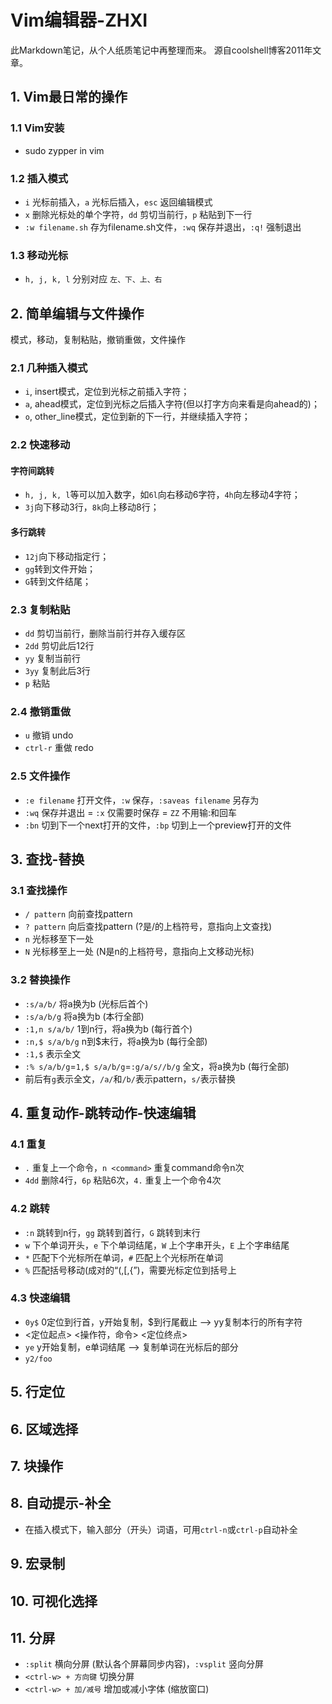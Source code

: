 # Vim编辑器-ZHXI
此Markdown笔记，从个人纸质笔记中再整理而来。
源自coolshell博客2011年文章。

## 1. Vim最日常的操作
### 1.1 Vim安装
- sudo zypper in vim
### 1.2 插入模式
- `i` 光标前插入，`a` 光标后插入，`esc` 返回编辑模式
- `x` 删除光标处的单个字符，`dd` 剪切当前行，`p` 粘贴到下一行
- `:w filename.sh` 存为filename.sh文件，`:wq` 保存并退出，`:q!` 强制退出
### 1.3 移动光标
- `h, j, k, l` 分别对应 `左、下、上、右`

## 2. 简单编辑与文件操作
模式，移动，复制粘贴，撤销重做，文件操作
### 2.1 几种插入模式
- `i`, insert模式，定位到光标之前插入字符；
- `a`, ahead模式，定位到光标之后插入字符(但以打字方向来看是向ahead的)；
- `o`, other_line模式，定位到新的下一行，并继续插入字符；

### 2.2 快速移动
#### 字符间跳转
- `h, j, k, l`等可以加入数字，如`6l`向右移动6字符，`4h`向左移动4字符；
- `3j`向下移动3行，`8k`向上移动8行；

#### 多行跳转
- `12j`向下移动指定行；
- `gg`转到文件开始；
- `G`转到文件结尾；

### 2.3 复制粘贴
- `dd`  剪切当前行，删除当前行并存入缓存区
- `2dd` 剪切此后12行
- `yy`  复制当前行
- `3yy` 复制此后3行
- `p`   粘贴

### 2.4 撤销重做
- `u` 撤销 undo
- `ctrl-r` 重做 redo

### 2.5 文件操作
- `:e filename` 打开文件，`:w` 保存，`:saveas filename` 另存为
- `:wq` 保存并退出 = `:x` 仅需要时保存 = `ZZ` 不用输:和回车
- `:bn` 切到下一个next打开的文件，`:bp` 切到上一个preview打开的文件

## 3. 查找-替换
### 3.1 查找操作
- `/ pattern` 向前查找pattern
- `? pattern` 向后查找pattern (?是/的上档符号，意指向上文查找)
- `n` 光标移至下一处
- `N` 光标移至上一处 (N是n的上档符号，意指向上文移动光标)
### 3.2 替换操作
- `:s/a/b/` 将a换为b (光标后首个)
- `:s/a/b/g` 将a换为b (本行全部)
- `:1,n s/a/b/` 1到n行，将a换为b (每行首个)
- `:n,$ s/a/b/g` n到$末行，将a换为b (每行全部)
- `:1,$` 表示全文
- `:% s/a/b/g`=`1,$ s/a/b/g`=`:g/a/s//b/g` 全文，将a换为b (每行全部)
- 前后有`g`表示全文，`/a/`和`/b/`表示pattern，`s/`表示替换

## 4. 重复动作-跳转动作-快速编辑
### 4.1 重复
- `.` 重复上一个命令，`n <command>` 重复command命令n次
- `4dd` 删除4行，`6p` 粘贴6次，`4.` 重复上一个命令4次

### 4.2 跳转
- `:n` 跳转到n行，`gg` 跳转到首行，`G` 跳转到末行
- `w` 下个单词开头，`e` 下个单词结尾，`W` 上个字串开头，`E` 上个字串结尾
- `*` 匹配下个光标所在单词，`#` 匹配上个光标所在单词
- `%` 匹配括号移动(成对的“\(,\[,\{”)，需要光标定位到括号上

### 4.3 快速编辑
- `0y$` 0定位到行首，y开始复制，$到行尾截止 --> yy复制本行的所有字符
- <定位起点> <操作符，命令> <定位终点>
- `ye` y开始复制，e单词结尾 --> 复制单词在光标后的部分
- `y2/foo`

## 5. 行定位


## 6. 区域选择


## 7. 块操作


## 8. 自动提示-补全
- 在插入模式下，输入部分（开头）词语，可用`ctrl-n`或`ctrl-p`自动补全

## 9. 宏录制


## 10. 可视化选择


## 11. 分屏
- `:split` 横向分屏 (默认各个屏幕同步内容)，`:vsplit` 竖向分屏
- `<ctrl-w> + 方向键` 切换分屏
- `<ctrl-w> + 加/减号` 增加或减小字体 (缩放窗口)
